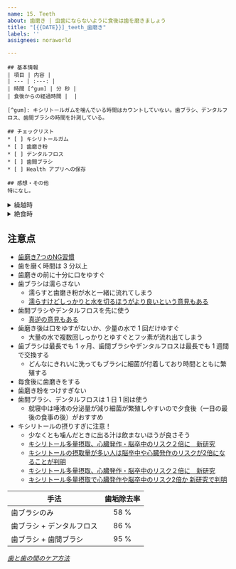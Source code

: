 ```yaml
---
name: 15. Teeth
about: 歯磨き | 虫歯にならないように食後は歯を磨きましょう
title: "[{{DATE}}]_teeth_歯磨き"
labels: ''
assignees: noraworld

---
```


```
## 基本情報
| 項目 | 内容 |
| --- | :---: |
| 時間 [^gum] | 分 秒 |
| 食後からの経過時間 |  |

[^gum]: キシリトールガムを噛んでいる時間はカウントしていない。歯ブラシ、デンタルフロス、歯間ブラシの時間を計測している。

## チェックリスト
* [ ] キシリトールガム
* [ ] 歯磨き粉
* [ ] デンタルフロス
* [ ] 歯間ブラシ
* [ ] Health アプリへの保存

## 感想・その他
特になし。
```

<details>
<summary>繰越時</summary>

```
## チェックリスト
* [ ] ~~キシリトールガム~~
* [ ] ~~歯磨き粉~~
* [ ] ~~デンタルフロス~~
* [ ] ~~歯間ブラシ~~
* [ ] ~~Health アプリへの保存~~

## 備考
翌日分に繰り越し。
```
</details>

<details>
<summary>絶食時</summary>

```
## チェックリスト
* [ ] ~~キシリトールガム~~
* [ ] ~~歯磨き粉~~
* [ ] ~~デンタルフロス~~
* [ ] ~~歯間ブラシ~~
* [ ] ~~Health アプリへの保存~~

## 備考
今日は食べていないので歯も磨かない。
```
</details>

## 注意点
* [歯磨き7つのNG習慣](https://www.ohsakicity.dental/4326.html)
* 歯を磨く時間は 3 分以上
* 歯磨きの前に十分に口をゆすぐ
* 歯ブラシは濡らさない
    * 濡らすと歯磨き粉が水と一緒に流れてしまう
    * [濡らすけどしっかりと水を切るほうがより良いという意見もある](https://www.kawamuradental.com/blog/post-108/#:~:text=%E6%BF%A1%E3%82%89%E3%81%99%E3%81%8C%E3%80%81%E4%B8%80%E5%BA%A6,%E8%89%AF%E3%81%84%E6%96%B9%E6%B3%95%E3%81%A7%E3%81%99%EF%BC%81%EF%BC%81)
* 歯間ブラシやデンタルフロスを先に使う
    * [真逆の意見もある](https://www.u-dentalclinic.net/2021/09/28/%E3%83%8F%E3%83%9F%E3%82%AC%E3%82%AD%E3%81%AE%E3%82%BF%E3%82%A4%E3%83%9F%E3%83%B3%E3%82%B0%E3%81%A3%E3%81%A6-%E3%81%99%E3%81%90%E3%81%AB%E7%A3%A8%E3%81%8F-%EF%BC%93%EF%BC%90%E5%88%86%E5%BE%8C%E3%81%AB%E7%A3%A8%E3%81%8F-%E3%81%86%E3%81%8C%E3%81%84%E3%81%AF-%E3%83%8F%E3%83%9F%E3%82%AC%E3%82%AD%E3%81%AE%E6%B5%81%E3%82%8C%E3%81%AF/#:~:text=%E3%83%95%E3%83%AD%E3%82%B9%E3%80%81%E6%AD%AF%E9%96%93%E3%83%96%E3%83%A9%E3%82%B7%E3%81%AF%E3%83%8F%E3%83%96%E3%83%A9%E3%82%B7%E3%81%AE%E5%BE%8C%E3%81%A7%E9%80%9A%E3%81%97%E3%81%A6%E3%81%8F%E3%81%A0%E3%81%95%E3%81%84)
* 歯磨き後は口をゆすがないか、少量の水で 1 回だけゆすぐ
    * 大量の水で複数回しっかりとゆすぐとフッ素が流れ出てしまう
* 歯ブラシは最長でも 1 ヶ月、歯間ブラシやデンタルフロスは最長でも 1 週間で交換する
    * どんなにきれいに洗ってもブラシに細菌が付着しており時間とともに繁殖する
* 毎食後に歯磨きをする
* 歯磨き粉をつけすぎない
* 歯間ブラシ、デンタルフロスは 1 日 1 回は使う
    * 就寝中は唾液の分泌量が減り細菌が繁殖しやすいので夕食後（一日の最後の食事の後）がおすすめ
* キシリトールの摂りすぎに注意！
    * 少なくとも噛んだときに出る汁は飲まないほうが良さそう
    * [キシリトール多量摂取、心臓発作・脳卒中のリスク２倍に　新研究](https://www.cnn.co.jp/fringe/35219840.html)
    * [キシリトールの摂取量が多い人は脳卒中や心臓発作のリスクが2倍になることが判明](https://gigazine.net/news/20240607-xylitol-heart-attack-stroke-risk/)
    * [キシリトール多量摂取、心臓発作・脳卒中のリスク２倍に　新研究](https://article.auone.jp/detail/1/4/8/368_8_r_20240607_1717744142102989)
    * [キシリトール多量摂取で心臓発作や脳卒中のリスク2倍か 新研究で判明](https://news.livedoor.com/topics/detail/26556808/)

| 手法 | 歯垢除去率 |
| --- | :---: |
| 歯ブラシのみ | 58 % |
| 歯ブラシ + デンタルフロス | 86 % |
| 歯ブラシ + 歯間ブラシ | 95 % |

_[歯と歯の間のケア方法](https://www.lion-dent-health.or.jp/labo/article/care/02-1/)_
